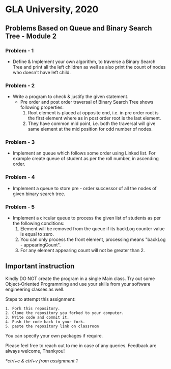 # GLA University, 2020
## Problems Based on Queue and Binary Search Tree - Module 2
### Problem - 1
* Define & Implement your own algorithm, to traverse a Binary Search Tree and print all the left children as well as also print the count of nodes who doesn't have left child.
### Problem - 2
* Write a program to check & justify the given statement.  
    * Pre order  and post order traversal of Binary Search Tree shows following properties:
      1. Root element is placed at opposite end, i.e. in pre order root is the first element where as in post order root is the last element.
      2. They have common mid point, i.e. both the traversal will give same element at the mid position for odd number of nodes.
### Problem - 3
* Implement an queue which follows some order using Linked list. For example create queue of student as per the roll number, in ascending order.
### Problem - 4
* Implement a queue to store pre - order successor of all the nodes of given binary search tree.
### Problem - 5
* Implement a circular queue to process the given list of students  as per the following conditions:
  1. Element will be removed from the queue if its backLog counter value is equal to zero.
  2. You can only process the front element, processing means "backLog - appearingCount".
  3. For any element appearing count will not be greater than 2.
  
## Important instruction
Kindly DO NOT create the program in a single Main class. Try out some Object-Oriented Programming and use your skills from your software engineering classes as well.

Steps to attempt this assignment:

    1. Fork this repository.
    2. Clone the repository you forked to your computer.
    3. Write code and commit it.
    4. Push the code back to your fork.
    5. paste the repository link on classroom

You can specify your own packages if require.

Please feel free to reach out to me in case of any queries. 
Feedback are always welcome, Thankyou!

*\*ctrl+c &  ctrl+v from assignment 1* 
  
